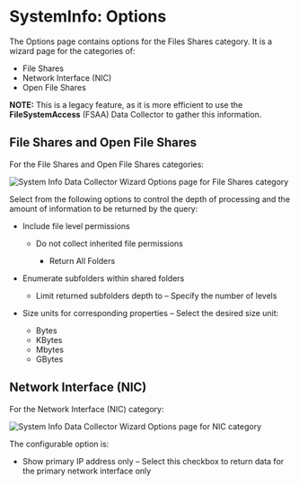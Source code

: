 # SystemInfo: Options

The Options page contains options for the Files Shares category. It is a wizard page for the
categories of:

- File Shares
- Network Interface (NIC)
- Open File Shares

**NOTE:** This is a legacy feature, as it is more efficient to use the **FileSystemAccess** (FSAA)
Data Collector to gather this information.

## File Shares and Open File Shares

For the File Shares and Open File Shares categories:

![System Info Data Collector Wizard Options page for File Shares category](/img/product_docs/accessanalyzer/admin/datacollector/systeminfo/optionsfileshares.webp)

Select from the following options to control the depth of processing and the amount of information
to be returned by the query:

- Include file level permissions

    - Do not collect inherited file permissions

        - Return All Folders

- Enumerate subfolders within shared folders

    - Limit returned subfolders depth to – Specify the number of levels

- Size units for corresponding properties – Select the desired size unit:

    - Bytes
    - KBytes
    - Mbytes
    - GBytes

## Network Interface (NIC)

For the Network Interface (NIC) category:

![System Info Data Collector Wizard Options page for NIC category](/img/product_docs/accessanalyzer/admin/datacollector/systeminfo/optionsnic.webp)

The configurable option is:

- Show primary IP address only – Select this checkbox to return data for the primary network
  interface only
